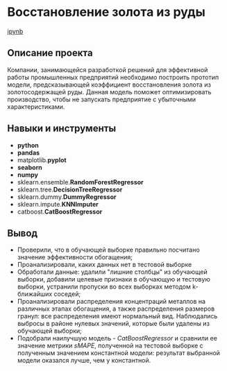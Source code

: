 # Восстановление золота из руды

[ipynb](https://github.com/Nanzhik/Predict-of-gold-recovery/blob/main/Predict-of-gold-recovery.ipynb)

## Описание проекта

Компании, занимающейся разработкой решений для эффективной работы промышленных предприятий необходимо построить прототип модели, предсказывающей коэффициент восстановления золота из золотосодержащей руды. Данная модель поможет оптимизировать производство, чтобы не запускать предприятие с убыточными характеристиками.

## Навыки и инструменты

* **python**
* **pandas**
* matplotlib.**pyplot**
* **seaborn**
* **numpy**
* sklearn.ensemble.**RandomForestRegressor**
* sklearn.tree.**DecisionTreeRegressor**
* sklearn.dummy.**DummyRegressor**
* sklearn.impute.**KNNImputer**
* catboost.**CatBoostRegressor**

## Вывод

- Проверили, что в обучающей выборке правильно посчитано значение эффективности обогащения;
- Проанализировали, каких данных нет в тестовой выборке
- Обработали данные: удалили "лишние столбцы" из обучающей выборки, добавили целевые признаки в обучающую и тестовую выборки, устранили пропуски во всех выборках методом k-ближайших соседей;
- Проанализировали распределения концентраций металлов на различных этапах обогащения, а также распределения размеров гранул: все распределения имеют нормальный вид. Наблюдались выбросы в районе нулевых значений, которые были удалены из обучающей выборки;
- Подобрали наилучшую модель - *CatBoostRegressor* и сравнили ее значение метрики *sMAPE*, полученной на тестовой выборке с полученным значением константной модели: результат выбранной модели оказался лучше, чем у константной.

